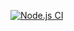 [![Node.js CI](https://github.com/Wiseman930/bootcamp-terminal-tests/actions/workflows/node.js.yml/badge.svg)](https://github.com/Wiseman930/bootcamp-terminal-tests/actions/workflows/node.js.yml)